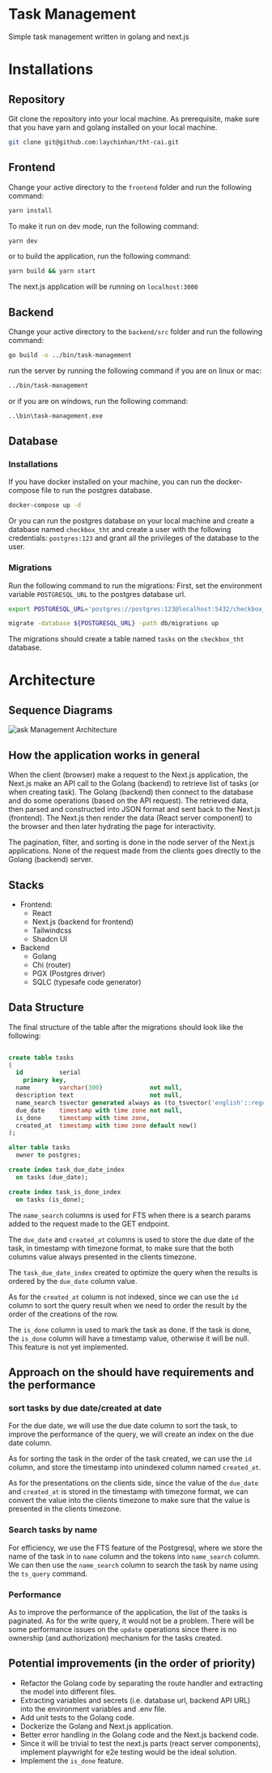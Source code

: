 # Task Management
Simple task management written in golang and next.js

# Installations
## Repository
Git clone the repository into your local machine.
As prerequisite, make sure that you have yarn and golang installed on your local machine.
```bash
git clone git@github.com:laychinhan/tht-cai.git
```
## Frontend
Change your active directory to the `frontend` folder and run the following command:
```bash 
yarn install
```
To make it run on dev mode, run the following command:
```bash
yarn dev
```
or to build the application, run the following command:
```bash
yarn build && yarn start
```
The next.js application will be running on `localhost:3000`

## Backend
Change your active directory to the `backend/src` folder and run the following command:
```bash
go build -o ../bin/task-management
```
run the server by running the following command if you are on linux or mac:
```bash
../bin/task-management
```
or if you are on windows, run the following command:
```bash
..\bin\task-management.exe
```
## Database
### Installations
If you have docker installed on your machine, you can run the docker-compose file to run the postgres database.
```bash
docker-compose up -d
```
Or you can run the postgres database on your local machine and create a database named `checkbox_tht` and create a user with the following credentials:
`postgres:123` and grant all the privileges of the database to the user.
### Migrations
Run the following command to run the migrations:
First, set the environment variable `POSTGRESQL_URL` to the postgres database url.
```bash
export POSTGRESQL_URL='postgres://postgres:123@localhost:5432/checkbox_tht?sslmode=disable'
```
```bash
migrate -database ${POSTGRESQL_URL} -path db/migrations up
```
The migrations should create a table named `tasks` on the `checkbox_tht` database.

# Architecture
## Sequence Diagrams
![ask Management Architecture](https://mermaid.ink/svg/pako:eNptksFOwzAMhl_FymlIgwfIYdJKgSFNaDCOuZjEbcNapyTpYJr27iR0E0MsFzvO5992kr3QzpCQItDHQKyptFh77BRDWj36aLXtkSPctpaSwXDyJoV3n4H81X_2ib5-yGxv3kNC76ByHu6940hsLqQ8uBa5zklHb1Kg3lxmyyJzKxdi7Wn9vFQ8tnQ9m-WKEuZaUwiwcB3BCmtSnOPpeNSWcE9RN7C0IYKr4BXDBrYWYb56VDwyCS4LCS8UvaUtQZ41szGzlXcdlBjxDUMSL4sz6ZNoTjgTGxs7HWaVAJ5C7zj8tjeOkauyIQ_IBhY74zHS314dQ5Nm69NoYio68h1akx5xn-9KidhQR0rI5BqqcGijEooPCcUhuvWOtZDRDzQV3g11I2SFbUi7oTep1PEHHKOHb7WwvIM "Task Management Architecture")

## How the application works in general
When the client (browser) make a request to the Next.js application, the Next.js make an API call to the Golang (backend) to retrieve list of tasks (or when creating task).
The Golang (backend) then connect to the database and do some operations (based on the API request).
The retrieved data, then parsed and constructed into JSON format and sent back to the Next.js (frontend).
The Next.js then render the data (React server component) to the browser and then later hydrating the page for interactivity.

The pagination, filter, and sorting is done in the node server of the Next.js applications. None of the request made from the clients goes directly to the Golang (backend) server.

## Stacks
- Frontend: 
  - React 
  - Next.js (backend for frontend)
  - Tailwindcss
  - Shadcn UI
- Backend
  - Golang
  - Chi (router)
  - PGX (Postgres driver)
  - SQLC (typesafe code generator)

## Data Structure
The final structure of the table after the migrations should look like the following:
```sql

create table tasks
(
  id          serial
    primary key,
  name        varchar(300)             not null,
  description text                     not null,
  name_search tsvector generated always as (to_tsvector('english'::regconfig, (name)::text)) stored,
  due_date    timestamp with time zone not null,
  is_done     timestamp with time zone,
  created_at  timestamp with time zone default now()
);

alter table tasks
  owner to postgres;

create index task_due_date_index
  on tasks (due_date);

create index task_is_done_index
  on tasks (is_done);

```
The `name_search` columns is used for FTS when there is a search params added to the request made to the GET endpoint.

The `due_date` and `created_at` columns is used to store the due date of the task, in timestamp with timezone format, to make sure that the both columns value always presented in the clients timezone.

The `task_due_date_index` created to optimize the query when the results is ordered by the `due_date` column value. 

As for the `created_at` column is not indexed, since we can use the `id` column to sort the query result when we need to order the result by the order of the creations of the row.

The `is_done` column is used to mark the task as done. If the task is done, the `is_done` column will have a timestamp value, otherwise it will be null. This feature is not yet implemented.

## Approach on the should have requirements and the performance
### sort tasks by due date/created at date
For the due date, we will use the due date column to sort the task, to improve the performance of the query, we will create an index on the due date column.

As for sorting the task in the order of the task created, we can use the `id` column, and store the timestamp into unindexed column named `created_at`.

As for the presentations on the clients side, since the value of the `due_date` and `created_at` is stored in the timestamp with timezone format, we can convert the value into the clients timezone to make sure that the value is presented in the clients timezone.

### Search tasks by name
For efficiency, we use the FTS feature of the Postgresql, where we store the name of the task in to `name` column and the tokens into `name_search` column. We can then use the `name_search` column to search the task by name using the `ts_query` command. 

### Performance
As to improve the performance of the application, the list of the tasks is paginated. As for the write query, it would not be a problem. There will be some performance issues on the `update` operations since there is no ownership (and authorization) mechanism for the tasks created. 

## Potential improvements (in the order of priority)
- Refactor the Golang code by separating the route handler and extracting the model into different files.
- Extracting variables and secrets (i.e. database url, backend API URL) into the environment variables and .env file.
- Add unit tests to the Golang code.
- Dockerize the Golang and Next.js application.
- Better error handling in the Golang code and the Next.js backend code.
- Since it will be trivial to test the next.js parts (react server components), implement playwright for e2e testing would be the ideal solution.
- Implement the `is_done` feature.
